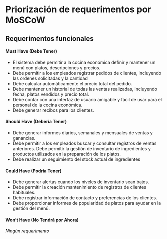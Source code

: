 # Priorización de requerimentos por MoSCoW

## Requerimentos funcionales 

#### Must Have (Debe Tener)

- El sistema debe permitir a la cocina económica definir y mantener un menú con platos, descripciones y precios.
- Debe permitir a los empleados registrar pedidos de clientes, incluyendo las ordenes solicitadas y la cantidad
- Debe calcular automáticamente el precio total del pedido.
- Debe mantener un historial de todas las ventas realizadas, incluyendo fecha, platos vendidos y precio total.
- Debe contar con una interfaz de usuario amigable y fácil de usar para el personal de la cocina económica.
- Debe generar recibos para los clientes.

#### Should Have (Debería Tener)

- Debe generar informes diarios, semanales y mensuales de ventas y ganancias.
- Debe permitir a los empleados buscar y consultar registros de ventas anteriores.
  Debe permitir la gestión de inventario de ingredientes y productos utilizados en la preparación de los platos.
- Debe realizar un seguimiento del stock actual de ingredientes

#### Could Have (Podría Tener)

- Debe generar alertas cuando los niveles de inventario sean bajos.
- Debe permitir la creación mantenimiento de registros de clientes habituales.
- Debe registrar información de contacto y preferencias de los clientes.
- Debe proporcionar informes de popularidad de platos para ayudar en la gestión del menú.

#### Won’t Have (No Tendrá por Ahora)

 _Ningún requerimento_
